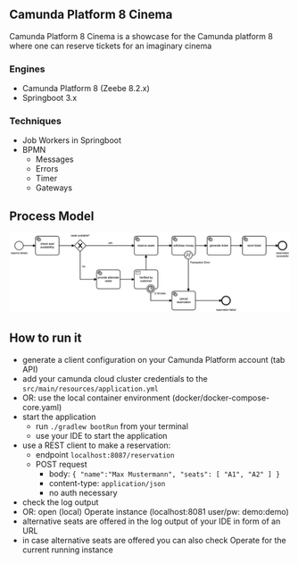 ## Camunda Platform 8 Cinema
Camunda Platform 8 Cinema is a showcase for the Camunda platform 8 where one can reserve tickets for an imaginary cinema

### Engines
- Camunda Platform 8 (Zeebe 8.2.x)
- Springboot 3.x

### Techniques
- Job Workers in Springboot
- BPMN
    - Messages
    - Errors
    - Timer
    - Gateways

## Process Model
<img alt="process model" src="camunda-cloud/src/main/resources/reserve-tickets.png" width="1000">

## How to run it
- generate a client configuration on your Camunda Platform account (tab API)
- add your camunda cloud cluster credentials to the `src/main/resources/application.yml`
- OR: use the local container environment (docker/docker-compose-core.yaml)
- start the application
    - run `./gradlew bootRun` from your terminal
    - use your IDE to start the application
- use a REST client to make a reservation:
    - endpoint `localhost:8087/reservation`
    - POST request
        - body: `{ "name":"Max Mustermann", "seats": [ "A1", "A2" ] }`
        - content-type: `application/json`
        - no auth necessary
- check the log output
- OR: open (local) Operate instance (localhost:8081 user/pw: demo:demo)
- alternative seats are offered in the log output of your IDE in form of an URL
- in case alternative seats are offered you can also check Operate for the current running instance
